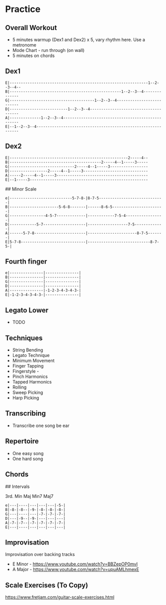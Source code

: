 # Practice

## Overall Workout

* 5 minutes warmup (Dex1 and Dex2) x 5, vary rhythm here.  Use a metronome
* Mode Chart - run through (on wall)
* 5 minutes on chords

## Dex1

```
E|--------------------------------------------------------------1--2--3--4--
B|--------------------------------------------------1--2--3--4--------------
G|--------------------------------------1--2--3--4--------------------------
D|--------------------------1--2--3--4--------------------------------------
A|--------------1--2--3--4--------------------------------------------------
E|--1--2--3--4--------------------------------------------------------------
```

## Dex2

```
E|-----------------------------------------------------2-----4--
B|-----------------------------------------2-----4--1-----3-----
G|-----------------------------2-----4--1-----3-----------------
D|-----------------2-----4--1-----3-----------------------------
A|-----2-----4--1-----3-----------------------------------------
E|--1-----3-----------------------------------------------------
```

## Minor Scale

```
e|----------------------------5-7-8-|8-7-5-----------------------------| 
B|----------------------5-6-8-------|------8-6-5-----------------------| 
G|----------------4-5-7-------------|------------7-5-4-----------------| 
D|------------5-7-------------------|------------------7-5-------------| 
A|------5-7-8-----------------------|----------------------8-7-5-------| 
E|5-7-8-----------------------------|----------------------------8-7-5-| 
```

## Fourth finger

```
e|---------------|---------------|
B|---------------|---------------|
G|---------------|---------------|
D|---------------|---------------|
A|---------------|-1-2-3-4-3-4-3-|
E|-1-2-3-4-3-4-3-|---------------|
```

## Legato Lower

* TODO

## Techniques

* String Bending
* Legato Technique
* Minimum Movement
* Finger Tapping
* Fingerstyle -
* Pinch Harmonics 
* Tapped Harmonics 
* Rolling 
* Sweep Picking 
* Harp Picking

## Transcribing

* Transcribe one song be ear

## Repertoire

* One easy song
* One hard song

## Chords

## Intervals

3rd. Min  Maj Min7 Maj7

```
e|---|----|---|---|---|-5-|
B|-8-|-8--|-9-|-8-|-8-|-8-|
G|---|----|---|-7-|-7-|-7-|
D|---|-9--|-9-|---|---|---|
A|-7-|-7--|-7-|-7-|-7-|-7-|
E|---|----|---|---|---|---|
```

## Improvisation

Improvisation over backing tracks 

* E Minor - https://www.youtube.com/watch?v=BBZepOP0mvI
* A Major - https://www.youtube.com/watch?v=upuAMLhmexE


## Scale Exercises (To Copy)

https://www.fretjam.com/guitar-scale-exercises.html
